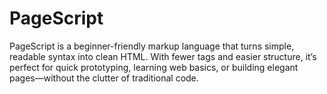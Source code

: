 # PageScript
PageScript is a beginner-friendly markup language that turns simple, readable syntax into clean HTML. With fewer tags and easier structure, it’s perfect for quick prototyping, learning web basics, or building elegant pages—without the clutter of traditional code.
